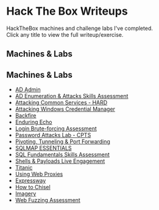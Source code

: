 # Hack The Box Writeups

HackTheBox machines and challenge labs I've completed.  
Click any title to view the full writeup/exercise.


## Machines & Labs

## Machines & Labs

- [AD Admin](AD-Admin_Lab.md)
- [AD Enumeration & Attacks Skills Assessment](AD_Enumeration&Attacks-SkillsAssessment.md)
- [Attacking Common Services - HARD](Attacking-Common-Services-HARD.md)
- [Attacking Windows Credential Manager](Attacking_Windows_Credential_Manager.md)
- [Backfire](Backfire.md)
- [Enduring Echo](Enduring_Echo.md)
- [Login Brute-forcing Assessment](Login-Brute-forcing-Assessment.md)
- [Password Attacks Lab - CPTS](Password-Attacks-Lab-CPTS.md)
- [Pivoting, Tunneling & Port Forwarding](Pivoting-Tunneling-Port_Forwarding.md)
- [SQLMAP ESSENTIALS](SQLMAP-ESSENTIALS.md)
- [SQL Fundamentals Skills Assessment](SQL_Fundamentals_Skills_Assessment.md)
- [Shells & Payloads Live Engagement](Shells&Payloads-Live-Engagement.md)
- [Titanic](Titanic.md)
- [Using Web Proxies](UsingWebProxies.md)
- [Expressway](expressway.md)
- [How to Chisel](how-to-chisel.md)
- [Imagery](imagery.md)
- [Web Fuzzing Assessment](web_fuzzing-assessment.md)

